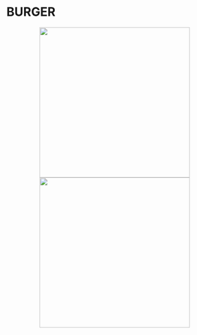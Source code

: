 # BURGER



<p align="center">
  <img src="../public/assets/img/burger.png" width="350"/>
  <img src="your_relative_path_here_number_2_large_name" width="350"/>
</p>
